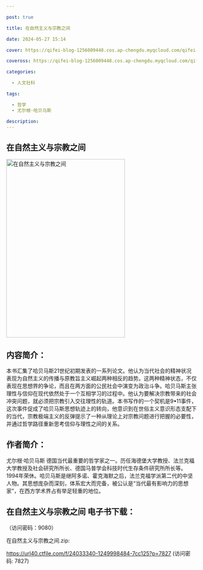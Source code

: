 ```yaml
---

post: true

title: 在自然主义与宗教之间

date: 2024-05-27 15:14

cover: https://qifei-blog-1256009448.cos.ap-chengdu.myqcloud.com/qifei-blog/6608120a9f345e8d03c8877e.jpg

coveross: https://qifei-blog-1256009448.cos.ap-chengdu.myqcloud.com/qifei-blog/6608120a9f345e8d03c8877e.jpg

categories:

  - 人文社科

tags:

  - 哲学
  - 尤尔根·哈贝马斯

description:
---
```


## 在自然主义与宗教之间
<img alt="在自然主义与宗教之间 " class="aligncenter loaded" data-was-processed="true" decoding="async" fetchpriority="high" height="471" src="https://qifei-blog-1256009448.cos.ap-chengdu.myqcloud.com/qifei-blog/6608120a9f345e8d03c8877e.jpg " style="cursor: zoom-in;" width="314"/>

## 内容简介：

本书汇集了哈贝马斯21世纪初期发表的一系列论文。他认为当代社会的精神状况表现为自然主义的传播与原教旨主义崛起两种相反的趋势。这两种精神状态，不仅表现在思想界的争论，而且在两方面的公民社会中演变为政治斗争。哈贝马斯主张理性与信仰在现代依然处于一个互相学习的过程中。他认为要解决宗教带来的社会冲突问题，就必须把宗教引入交往理性的轨道。本书写作的一个契机是9•11事件，这次事件促成了哈贝马斯思想轨迹上的转向，他意识到在世俗主义意识形态支配下的当代，宗教极端主义的反弹提示了一种从理论上对宗教问题进行把握的必要性，并通过哲学路径重新思考信仰与理性之间的关系。

## 作者简介：

尤尔根·哈贝马斯 德国当代最重要的哲学家之一。历任海德堡大学教授、法兰克福大学教授及社会研究所所长、德国马普学会科技时代生存条件研究所所长等。1994年荣休。哈贝马斯是继阿多诺、霍克海默之后，法兰克福学派第二代的中坚人物。其思想庞杂而深刻，体系宏大而完备，被公认是“当代最有影响力的思想家”，在西方学术界占有举足轻重的地位。

## 在自然主义与宗教之间 电子书下载：

 （访问密码：9080）

在自然主义与宗教之间.zip: 

https://url40.ctfile.com/f/24033340-1249998484-7cc125?p=7827 (访问密码: 7827)
